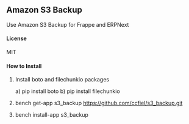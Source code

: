 ## Amazon S3 Backup

Use Amazon S3 Backup for Frappe and ERPNext

#### License

MIT


#### How to Install


1) Install boto and filechunkio packages

    a) pip install boto
    b) pip install filechunkio

2) bench get-app s3_backup https://github.com/ccfiel/s3_backup.git

3) bench install-app s3_backup




